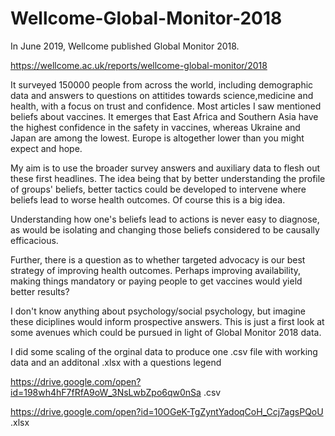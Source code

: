 # Wellcome-Global-Monitor-2018

In June 2019, Wellcome published Global Monitor 2018. 

https://wellcome.ac.uk/reports/wellcome-global-monitor/2018

It surveyed 150000 people from across the world, including demographic data and answers to questions on attitides towards science,medicine and health, with a focus on trust and confidence.  Most articles I saw mentioned beliefs about vaccines. It emerges that East Africa and Southern Asia have the highest confidence in the safety in vaccines, whereas Ukraine and Japan are among the lowest. 
Europe is altogether lower than you might expect and hope. 

My aim is to use the broader survey answers and auxiliary data to flesh out these first headlines. 
The idea being that by better understanding the profile of groups' beliefs, better tactics could be developed to intervene where beliefs lead to worse health outcomes.
Of course this is a big idea.

Understanding how one's beliefs lead to actions is never easy to diagnose, as would be isolating and changing those beliefs considered to be causally efficacious.

Further, there is a question as to whether targeted advocacy is our best strategy of improving health outcomes. 
Perhaps improving availability, making things mandatory or paying people to get vaccines would yield better results?

I don't know anything about psychology/social psychology, but imagine these diciplines would inform prospective answers. 
This is just a first look at some avenues which could be pursued in light of Global Monitor 2018 data. 


I did some scaling of the orginal data to produce one .csv file with working data and an additonal .xlsx with a questions legend

https://drive.google.com/open?id=198wh4hF7fRfA9oW_3NsLwbZpo6qw0nSa .csv

https://drive.google.com/open?id=10OGeK-TgZyntYadoqCoH_Ccj7agsPQoU .xlsx
